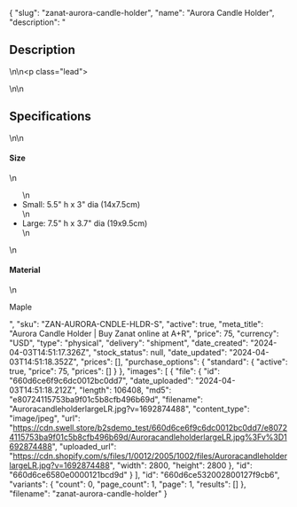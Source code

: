 {
  "slug": "zanat-aurora-candle-holder",
  "name": "Aurora Candle Holder",
  "description": "<h2>Description</h2>\n<!-- split -->\n<p class=\"lead\"> </p>\n<!-- split -->\n<h2>Specifications</h2>\n<!-- split -->\n<h4>Size</h4>\n<ul>\n<li>Small: 5.5\" h x 3\" dia (14x7.5cm)</li>\n<li>Large: 7.5\" h x 3.7\" dia (19x9.5cm)</li>\n</ul>\n<h4>Material</h4>\n<p>Maple</p>",
  "sku": "ZAN-AURORA-CNDLE-HLDR-S",
  "active": true,
  "meta_title": "Aurora Candle Holder | Buy Zanat online at A+R",
  "price": 75,
  "currency": "USD",
  "type": "physical",
  "delivery": "shipment",
  "date_created": "2024-04-03T14:51:17.326Z",
  "stock_status": null,
  "date_updated": "2024-04-03T14:51:18.352Z",
  "prices": [],
  "purchase_options": {
    "standard": {
      "active": true,
      "price": 75,
      "prices": []
    }
  },
  "images": [
    {
      "file": {
        "id": "660d6ce6f9c6dc0012bc0dd7",
        "date_uploaded": "2024-04-03T14:51:18.212Z",
        "length": 106408,
        "md5": "e80724115753ba9f01c5b8cfb496b69d",
        "filename": "AuroracandleholderlargeLR.jpg?v=1692874488",
        "content_type": "image/jpeg",
        "url": "https://cdn.swell.store/b2sdemo_test/660d6ce6f9c6dc0012bc0dd7/e80724115753ba9f01c5b8cfb496b69d/AuroracandleholderlargeLR.jpg%3Fv%3D1692874488",
        "uploaded_url": "https://cdn.shopify.com/s/files/1/0012/2005/1002/files/AuroracandleholderlargeLR.jpg?v=1692874488",
        "width": 2800,
        "height": 2800
      },
      "id": "660d6ce6580e0000121bcd9d"
    }
  ],
  "id": "660d6ce532002800127f9cb6",
  "variants": {
    "count": 0,
    "page_count": 1,
    "page": 1,
    "results": []
  },
  "filename": "zanat-aurora-candle-holder"
}